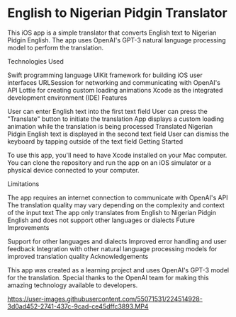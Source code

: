 # English to Nigerian Pidgin Translator

This iOS app is a simple translator that converts English text to Nigerian Pidgin English. The app uses OpenAI's GPT-3 natural language processing model to perform the translation.

Technologies Used

Swift programming language
UIKit framework for building iOS user interfaces
URLSession for networking and communicating with OpenAI's API
Lottie for creating custom loading animations
Xcode as the integrated development environment (IDE)
Features

User can enter English text into the first text field
User can press the "Translate" button to initiate the translation
App displays a custom loading animation while the translation is being processed
Translated Nigerian Pidgin English text is displayed in the second text field
User can dismiss the keyboard by tapping outside of the text field
Getting Started

To use this app, you'll need to have Xcode installed on your Mac computer. You can clone the repository and run the app on an iOS simulator or a physical device connected to your computer.

Limitations

The app requires an internet connection to communicate with OpenAI's API
The translation quality may vary depending on the complexity and context of the input text
The app only translates from English to Nigerian Pidgin English and does not support other languages or dialects
Future Improvements

Support for other languages and dialects
Improved error handling and user feedback
Integration with other natural language processing models for improved translation quality
Acknowledgements

This app was created as a learning project and uses OpenAI's GPT-3 model for the translation. Special thanks to the OpenAI team for making this amazing technology available to developers.

https://user-images.githubusercontent.com/55071531/224514928-3d0ad452-2741-437c-9cad-ce45dffc3893.MP4
